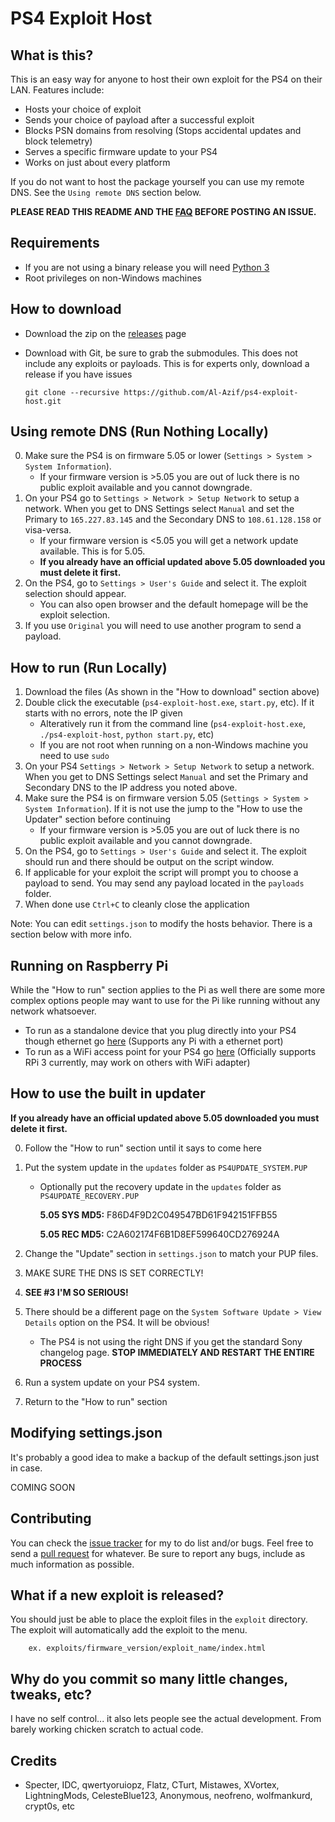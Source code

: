 PS4 Exploit Host
================

## What is this?
This is an easy way for anyone to host their own exploit for the PS4 on their LAN. Features include:
- Hosts your choice of exploit
- Sends your choice of payload after a successful exploit
- Blocks PSN domains from resolving (Stops accidental updates and block telemetry)
- Serves a specific firmware update to your PS4
- Works on just about every platform

If you do not want to host the package yourself you can use my remote DNS. See the `Using remote DNS` section below.

**PLEASE READ THIS README AND THE [FAQ](https://github.com/Al-Azif/ps4-exploit-host/blob/master/FAQ.md) BEFORE POSTING AN ISSUE.**

## Requirements
- If you are not using a binary release you will need [Python 3](https://www.python.org/downloads/)
- Root privileges on non-Windows machines

## How to download
- Download the zip on the [releases](https://github.com/Al-Azif/ps4-exploit-host/releases) page
- Download with Git, be sure to grab the submodules. This does not include any exploits or payloads. This is for experts only, download a release if you have issues

    `git clone --recursive https://github.com/Al-Azif/ps4-exploit-host.git`

## Using remote DNS (Run Nothing Locally)
0. Make sure the PS4 is on firmware 5.05 or lower (`Settings > System > System Information`).
    - If your firmware version is >5.05 you are out of luck there is no public exploit available and you cannot downgrade.
1. On your PS4 go to `Settings > Network > Setup Network` to setup a network. When you get to DNS Settings select `Manual` and set the Primary to `165.227.83.145` and the Secondary DNS to `108.61.128.158` or visa-versa.
    - If your firmware version is <5.05 you will get a network update available. This is for 5.05.
    - **If you already have an official updated above 5.05 downloaded you must delete it first.**
2. On the PS4, go to `Settings > User's Guide` and select it. The exploit selection should appear.
    - You can also open browser and the default homepage will be the exploit selection.
3. If you use `Original` you will need to use another program to send a payload.

## How to run (Run Locally)
1. Download the files (As shown in the "How to download" section above)
2. Double click the executable (`ps4-exploit-host.exe`, `start.py`, etc). If it starts with no errors, note the IP given
    - Alteratively run it from the command line (`ps4-exploit-host.exe`, `./ps4-exploit-host`, `python start.py`, etc)
    - If you are not root when running on a non-Windows machine you need to use `sudo`
3. On your PS4 `Settings > Network > Setup Network` to setup a network. When you get to DNS Settings select `Manual` and set the Primary and Secondary DNS to the IP address you noted above.
4. Make sure the PS4 is on firmware version 5.05 (`Settings > System > System Information`). If it is not use the jump to the "How to use the Updater" section before continuing
    - If your firmware version is >5.05 you are out of luck there is no public exploit available and you cannot downgrade.
5. On the PS4, go to `Settings > User's Guide` and select it. The exploit should run and there should be output on the script window.
6. If applicable for your exploit the script will prompt you to choose a payload to send. You may send any payload located in the `payloads` folder.
7. When done use `Ctrl+C` to cleanly close the application

Note: You can edit `settings.json` to modify the hosts behavior. There is a section below with more info.

## Running on Raspberry Pi
While the "How to run" section applies to the Pi as well there are some more complex options people may want to use for the Pi like running without any network whatsoever.

- To run as a standalone device that you plug directly into your PS4 though ethernet go [here](https://gist.github.com/Al-Azif/fe2ae67a2fb06cc136580b1e923c7aac) (Supports any Pi with a ethernet port)
- To run as a WiFi access point for your PS4 go [here](https://gist.github.com/Al-Azif/765740019c45b9a49cbf739609cadda7) (Officially supports RPi 3 currently, may work on others with WiFi adapter)

## How to use the built in updater
**If you already have an official updated above 5.05 downloaded you must delete it first.**

0. Follow the "How to run" section until it says to come here
1. Put the system update in the `updates` folder as `PS4UPDATE_SYSTEM.PUP`
    - Optionally put the recovery update in the `updates` folder as `PS4UPDATE_RECOVERY.PUP`

        **5.05 SYS MD5:** F86D4F9D2C049547BD61F942151FFB55

        **5.05 REC MD5:** C2A602174F6B1D8EF599640CD276924A

2. Change the "Update" section in `settings.json` to match your PUP files.
3. MAKE SURE THE DNS IS SET CORRECTLY!
4. **SEE #3 I'M SO SERIOUS!**
5. There should be a different page on the `System Software Update > View Details` option on the PS4. It will be obvious!
    - The PS4 is not using the right DNS if you get the standard Sony changelog page. **STOP IMMEDIATELY AND RESTART THE ENTIRE PROCESS**
6. Run a system update on your PS4 system.
7. Return to the "How to run" section

## Modifying settings.json
It's probably a good idea to make a backup of the default settings.json just in case.

COMING SOON

## Contributing
You can check the [issue tracker](https://github.com/Al-Azif/ps4-exploit-host/issues) for my to do list and/or bugs. Feel free to send a [pull request](https://github.com/Al-Azif/ps4-exploit-host/pulls) for whatever.
Be sure to report any bugs, include as much information as possible.

## What if a new exploit is released?
You should just be able to place the exploit files in the `exploit` directory. The exploit will automatically add the exploit to the menu.

        ex. exploits/firmware_version/exploit_name/index.html

## Why do you commit so many little changes, tweaks, etc?
I have no self control... it also lets people see the actual development. From barely working chicken scratch to actual code.

## Credits
- Specter, IDC, qwertyoruiopz, Flatz, CTurt, Mistawes, XVortex, LightningMods, CelesteBlue123, Anonymous, neofreno, wolfmankurd, crypt0s, etc
